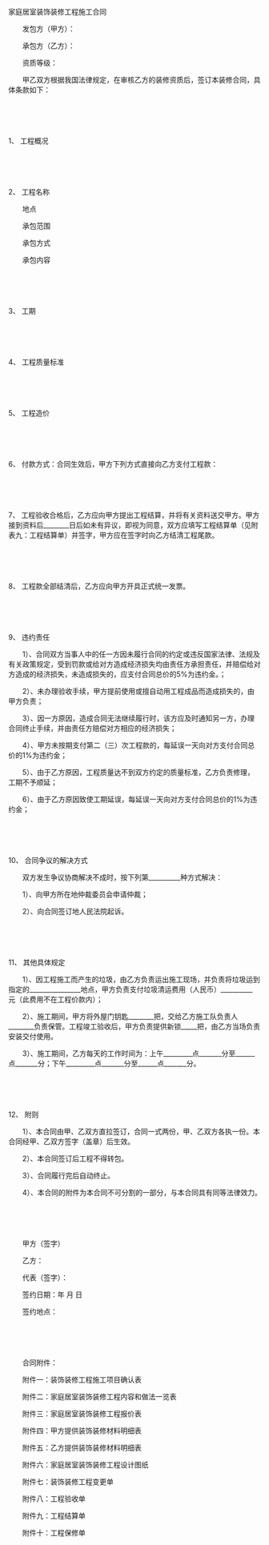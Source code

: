



家庭居室装饰装修工程施工合同



 

　　发包方（甲方）：

　　承包方（乙方）：

　　资质等级：

　　甲乙双方根据我国法律规定，在审核乙方的装修资质后，签订本装修合同，具体条款如下：

　　

　　

1、
工程概况

　　

　　

2、
工程名称

　　地点

　　承包范围

　　承包方式

　　承包内容

　　

　　

3、
工期

　　

　　

4、
工程质量标准

　　

　　

5、
工程造价

　　

　　

6、
付款方式：合同生效后，甲方下列方式直接向乙方支付工程款：

　　

　　

7、
工程验收合格后，乙方应向甲方提出工程结算，并将有关资料送交甲方。甲方接到资料后________日后如未有异议，即视为同意，双方应填写工程结算单（见附表九：工程结算单）并签字，甲方应在签字时向乙方结清工程尾款。

　　

　　

8、
工程款全部结清后，乙方应向甲方开具正式统一发票。

　　

　　

9、
违约责任

　　1）、合同双方当事人中的任一方因未履行合同的约定或违反国家法律、法规及有关政策规定，受到罚款或给对方造成经济损失均由责任方承担责任，并赔偿给对方造成的经济损失，未造成损失的，应支付合同总价的5%为违约金。；

　　2）、未办理验收手续，甲方提前使用或擅自动用工程成品而造成损失的，由甲方负责；

　　3）、因一方原因，造成合同无法继续履行时，该方应及时通知另一方，办理合同终止手续，并由责任方赔偿对方相应的经济损失；

　　4）、甲方未按期支付第二（三）次工程款的，每延误一天向对方支付合同总价的1%为违约金；

　　5）、由于乙方原因，工程质量达不到双方约定的质量标准，乙方负责修理，工期不予顺延；

　　6）、由于乙方原因致使工期延误，每延误一天向对方支付合同总价的1%为违约金；

　　

　　

10、
合同争议的解决方式

　　双方发生争议协商解决不成时，按下列第__________种方式解决：

　　1）、向甲方所在地仲裁委员会申请仲裁；

　　2）、向合同签订地人民法院起诉。

　　

　　

11、
其他具体规定

　　1）、因工程施工而产生的垃圾，由乙方负责运出施工现场，并负责将垃圾运到指定的________________地点，甲方负责支付垃圾清运费用（人民币）__________ 元（此费用不在工程价款内）；

　　2）、施工期间，甲方将外屋门钥匙________把，交给乙方施工队负责人________负责保管。工程竣工验收后，甲方负责提供新锁_____把，由乙方当场负责安装交付使用。

　　3）、施工期间，乙方每天的工作时间为：上午_________点_______分至______点_______分；下午_________点_______分至______点_______分。

　　

　　

12、
附则

　　1）、本合同由甲、乙双方直拉签订，合同一式两份，甲、乙双方各执一份。本合同经甲、乙双方签字（盖章）后生效。

　　2）、本合同签订后工程不得转包。

　　3）、合同履行完后自动终止。

　　4）、本合同的附件为本合同不可分割的一部分，与本合同具有同等法律效力。　

　　

　　　

　　甲方（签字）

　　乙方：

　　代表（签字）：

　　签约日期：年 月 日

　　签约地点：

　　

　　

　　合同附件：　　

　　附件一：装饰装修工程施工项目确认表

　　附件二：家庭居室装饰装修工程内容和做法一览表

　　附件三：家庭居室装饰装修工程报价表

　　附件四：甲方提供装饰装修材料明细表

　　附件五：乙方提供装饰装修材料明细表

　　附件六：家庭居室装饰装修工程设计图纸

　　附件七：装饰装修工程变更单

　　附件八：工程验收单

　　附件九：工程结算单

　　附件十：工程保修单